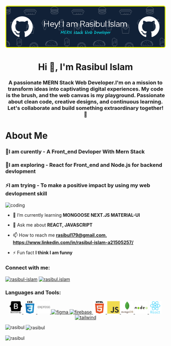 ![logo](https://github.com/Rasibul/Rasibul/blob/main/github-header-image.png)
<h1 align="center">Hi 👋, I'm Rasibul Islam</h1>
<h3 align="center">A passionate MERN Stack Web Developer.I'm on a mission to transform ideas into captivating digital experiences. My code is the brush, and the web canvas is my playground. Passionate about clean code, creative designs, and continuous learning. Let's collaborate and build something extraordinary together! 🚀</h3>

<h1>About Me</h1>
<h3 align="left">🚀I am curently - A Front_end Devloper With Mern Stack</h3>

<h3 align="left">🌱I am exploring - React for Front_end and Node.js for backend devlopment</h3>
<h3 align="left">⚡I am trying - To make a positive impact by using my web devlopment skill</h3>


<img align="center" alt="coding" width="400" src="https://user-images.githubusercontent.com/55389276/140866485-8fb1c876-9a8f-4d6a-98dc-08c4981eaf70.gif"/>



- 🌱 I’m currently learning **MONGOOSE NEXT.JS MATERIAL-UI**

- 💬 Ask me about **REACT, JAVASCRIPT**

- 📫 How to reach me **rasibul179@gmail.com, https://www.linkedin.com/in/rasibul-islam-a21505257/**

- ⚡ Fun fact **I think I am funny**

<h3 align="left">Connect with me:</h3>
<p align="left">
<a href="https://linkedin.com/in/rasibul-islam" target="blank"><img align="center" src="https://raw.githubusercontent.com/rahuldkjain/github-profile-readme-generator/master/src/images/icons/Social/linked-in-alt.svg" alt="rasibul-islam" height="30" width="40" /></a>
<a href="https://fb.com/rasibul.islam" target="blank"><img align="center" src="https://raw.githubusercontent.com/rahuldkjain/github-profile-readme-generator/master/src/images/icons/Social/facebook.svg" alt="rasibul.islam" height="30" width="40" /></a>
</p>

<h3 align="left">Languages and Tools:</h3>
<p align="center"> <a href="https://getbootstrap.com" target="_blank" rel="noreferrer"> <img src="https://raw.githubusercontent.com/devicons/devicon/master/icons/bootstrap/bootstrap-plain-wordmark.svg" alt="bootstrap" width="40" height="40"/> </a> <a href="https://www.w3schools.com/css/" target="_blank" rel="noreferrer"> <img src="https://raw.githubusercontent.com/devicons/devicon/master/icons/css3/css3-original-wordmark.svg" alt="css3" width="40" height="40"/> </a> <a href="https://expressjs.com" target="_blank" rel="noreferrer"> <img src="https://raw.githubusercontent.com/devicons/devicon/master/icons/express/express-original-wordmark.svg" alt="express" width="40" height="40"/> </a> <a href="https://www.figma.com/" target="_blank" rel="noreferrer"> <img src="https://www.vectorlogo.zone/logos/figma/figma-icon.svg" alt="figma" width="40" height="40"/> </a> <a href="https://firebase.google.com/" target="_blank" rel="noreferrer"> <img src="https://www.vectorlogo.zone/logos/firebase/firebase-icon.svg" alt="firebase" width="40" height="40"/> </a> <a href="https://www.w3.org/html/" target="_blank" rel="noreferrer"> <img src="https://raw.githubusercontent.com/devicons/devicon/master/icons/html5/html5-original-wordmark.svg" alt="html5" width="40" height="40"/> </a> <a href="https://developer.mozilla.org/en-US/docs/Web/JavaScript" target="_blank" rel="noreferrer"> <img src="https://raw.githubusercontent.com/devicons/devicon/master/icons/javascript/javascript-original.svg" alt="javascript" width="40" height="40"/> </a> <a href="https://www.mongodb.com/" target="_blank" rel="noreferrer"> <img src="https://raw.githubusercontent.com/devicons/devicon/master/icons/mongodb/mongodb-original-wordmark.svg" alt="mongodb" width="40" height="40"/> </a> <a href="https://nodejs.org" target="_blank" rel="noreferrer"> <img src="https://raw.githubusercontent.com/devicons/devicon/master/icons/nodejs/nodejs-original-wordmark.svg" alt="nodejs" width="40" height="40"/> </a> <a href="https://reactjs.org/" target="_blank" rel="noreferrer"> <img src="https://raw.githubusercontent.com/devicons/devicon/master/icons/react/react-original-wordmark.svg" alt="react" width="40" height="40"/> </a> <a href="https://tailwindcss.com/" target="_blank" rel="noreferrer"> <img src="https://www.vectorlogo.zone/logos/tailwindcss/tailwindcss-icon.svg" alt="tailwind" width="40" height="40"/> </a> </p>

<p><img align="left" src="https://github-readme-stats.vercel.app/api/top-langs?username=Rasibul&show_icons=true&locale=en&layout=compact" alt="rasibul" /></p>

<p>&nbsp;<img align="center" src="https://github-readme-stats.vercel.app/api?username=Rasibul&show_icons=true&locale=en" alt="rasibul" /></p>

<p><img align="center" src="https://github-readme-streak-stats.herokuapp.com/?user=Rasibul&" alt="rasibul" /></p>


